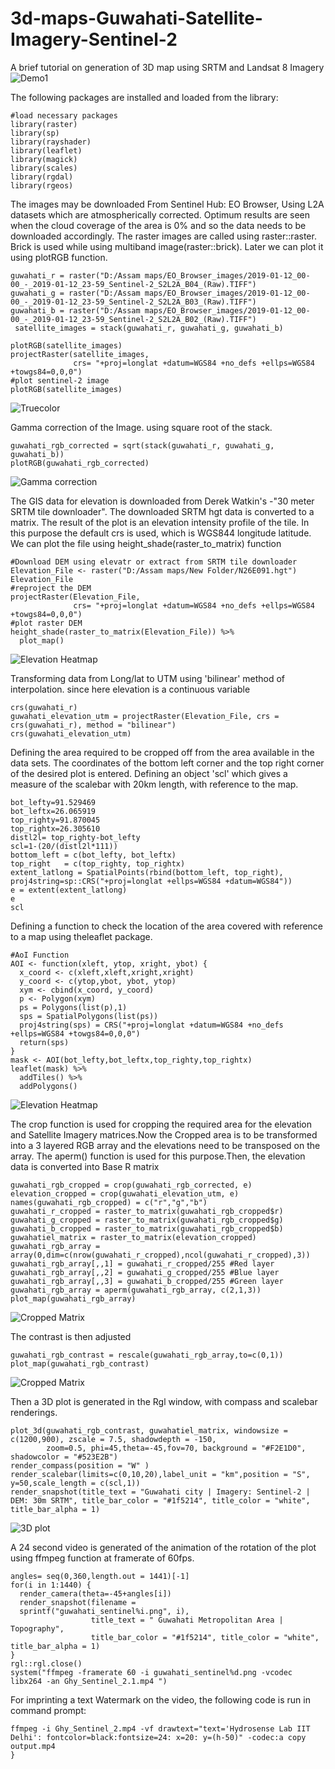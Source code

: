 # 3d-maps-Guwahati-Satellite-Imagery-Sentinel-2
A brief tutorial on generation of 3D map using SRTM and Landsat 8 Imagery
![Demo1](https://github.com/Hwoabam/3d-maps-Guwahati-Satellite-Imagery-Sentinel-2/blob/master/Media/Animation/sentinel2.gif)

The following packages are installed and loaded from the library:
```{r}
#load necessary packages
library(raster)
library(sp)
library(rayshader)
library(leaflet)
library(magick)
library(scales)
library(rgdal)
library(rgeos)
```

The images may be downloaded From Sentinel Hub: EO Browser, Using L2A datasets which are atmospherically corrected. Optimum results are seen when the cloud coverage of the area is 0% and so the data needs to be downloaded accordingly. The raster images are called using raster::raster. Brick is used while using multiband image(raster::brick). Later we can plot it using plotRGB function. 
```{r echo=TRUE}
guwahati_r = raster("D:/Assam maps/EO_Browser_images/2019-01-12_00-00_-_2019-01-12_23-59_Sentinel-2_S2L2A_B04_(Raw).TIFF")
guwahati_g = raster("D:/Assam maps/EO_Browser_images/2019-01-12_00-00_-_2019-01-12_23-59_Sentinel-2_S2L2A_B03_(Raw).TIFF")
guwahati_b = raster("D:/Assam maps/EO_Browser_images/2019-01-12_00-00_-_2019-01-12_23-59_Sentinel-2_S2L2A_B02_(Raw).TIFF")
 satellite_images = stack(guwahati_r, guwahati_g, guwahati_b)

plotRGB(satellite_images)
projectRaster(satellite_images, 
              crs= "+proj=longlat +datum=WGS84 +no_defs +ellps=WGS84 +towgs84=0,0,0")
#plot sentinel-2 image
plotRGB(satellite_images)
```
![Truecolor](https://github.com/Hwoabam/3d-maps-Guwahati-Satellite-Imagery-Sentinel-2/blob/master/Media/Plots/plotRgb.png)

Gamma correction of the Image. using square root of the stack.
```{r}
guwahati_rgb_corrected = sqrt(stack(guwahati_r, guwahati_g, guwahati_b))
plotRGB(guwahati_rgb_corrected)
```
![Gamma correction](https://github.com/Hwoabam/3d-maps-Guwahati-Satellite-Imagery-Sentinel-2/blob/master/Media/Plots/gammapro.png) 

The GIS data for elevation is downloaded from Derek Watkin's -"30 meter SRTM tile downloader". The downloaded SRTM hgt data is converted to a matrix. The result of the plot is an elevation intensity profile of the tile. In this purpose the default crs is used, which is WGS844 longitude latitude. We can plot the file using height_shade(raster_to_matrix) function
```{r echo=TRUE}
#Download DEM using elevatr or extract from SRTM tile downloader
Elevation_File <- raster("D:/Assam maps/New Folder/N26E091.hgt")
Elevation_File
#reproject the DEM
projectRaster(Elevation_File, 
              crs= "+proj=longlat +datum=WGS84 +no_defs +ellps=WGS84 +towgs84=0,0,0")
#plot raster DEM
height_shade(raster_to_matrix(Elevation_File)) %>%
  plot_map()
```
![Elevation Heatmap](https://github.com/Hwoabam/3d-maps-Guwahati-Satellite-Imagery-Sentinel-2/blob/master/Media/Plots/Elevation_heatmap.png) 

Transforming data from Long/lat to UTM using 'bilinear' method of interpolation. since here elevation is a continuous variable
```{r}
crs(guwahati_r)
guwahati_elevation_utm = projectRaster(Elevation_File, crs = crs(guwahati_r), method = "bilinear")
crs(guwahati_elevation_utm)
```
Defining the area required to be cropped off from the area available in the data sets. The coordinates of the bottom left corner and the top right corner of the desired plot is entered. Defining an object 'scl' which gives a measure of the scalebar with 20km length, with reference to the map.
```{r echo=TRUE}
bot_lefty=91.529469
bot_leftx=26.065919
top_righty=91.870045
top_rightx=26.305610
distl2l= top_righty-bot_lefty  
scl=1-(20/(distl2l*111))
bottom_left = c(bot_lefty, bot_leftx)
top_right   = c(top_righty, top_rightx)
extent_latlong = SpatialPoints(rbind(bottom_left, top_right), proj4string=sp::CRS("+proj=longlat +ellps=WGS84 +datum=WGS84"))
e = extent(extent_latlong)
e
scl
```
Defining a function to check the location of the area covered with reference to a map using theleaflet package. 
```{r}
#AoI Function
AOI <- function(xleft, ytop, xright, ybot) {
  x_coord <- c(xleft,xleft,xright,xright)
  y_coord <- c(ytop,ybot, ybot, ytop)
  xym <- cbind(x_coord, y_coord)
  p <- Polygon(xym)
  ps = Polygons(list(p),1)
  sps = SpatialPolygons(list(ps))
  proj4string(sps) = CRS("+proj=longlat +datum=WGS84 +no_defs +ellps=WGS84 +towgs84=0,0,0")
  return(sps)
}
mask <- AOI(bot_lefty,bot_leftx,top_righty,top_rightx)
leaflet(mask) %>% 
  addTiles() %>% 
  addPolygons()
```
![Elevation Heatmap](https://github.com/Hwoabam/3d-maps-Guwahati-Satellite-Imagery-Sentinel-2/blob/master/Media/Plots/Elevation_heatmap.png) 

The crop function is used for cropping the required area for the elevation and Satellite Imagery matrices.Now the Cropped area is to be transformed into a 3 layered RGB array and the elevations need to be transposed on the array. The aperm() function is used for this purpose.Then, the elevation data is converted into Base R matrix
```{r fig1, fig.height = 12, fig.width = 8, align= "center"}
guwahati_rgb_cropped = crop(guwahati_rgb_corrected, e)
elevation_cropped = crop(guwahati_elevation_utm, e)
names(guwahati_rgb_cropped) = c("r","g","b")
guwahati_r_cropped = raster_to_matrix(guwahati_rgb_cropped$r)
guwahati_g_cropped = raster_to_matrix(guwahati_rgb_cropped$g)
guwahati_b_cropped = raster_to_matrix(guwahati_rgb_cropped$b)
guwahatiel_matrix = raster_to_matrix(elevation_cropped)
guwahati_rgb_array = array(0,dim=c(nrow(guwahati_r_cropped),ncol(guwahati_r_cropped),3))
guwahati_rgb_array[,,1] = guwahati_r_cropped/255 #Red layer
guwahati_rgb_array[,,2] = guwahati_g_cropped/255 #Blue layer
guwahati_rgb_array[,,3] = guwahati_b_cropped/255 #Green layer
guwahati_rgb_array = aperm(guwahati_rgb_array, c(2,1,3))
plot_map(guwahati_rgb_array)
```
![Cropped Matrix](https://github.com/Hwoabam/3d-maps-Guwahati-Satellite-Imagery-Sentinel-2/blob/master/Media/Plots/Sent2_cropped.png) 

The contrast is then adjusted
```{r fig2, fig.height = 12, fig.width = 8, align= "center"}
guwahati_rgb_contrast = rescale(guwahati_rgb_array,to=c(0,1))
plot_map(guwahati_rgb_contrast)
```
![Cropped Matrix](https://github.com/Hwoabam/3d-maps-Guwahati-Satellite-Imagery-Sentinel-2/blob/master/Media/Plots/Sent2_contrast_corrected.png)

Then a 3D plot is generated in the Rgl window, with compass and scalebar renderings. 
```{r}
plot_3d(guwahati_rgb_contrast, guwahatiel_matrix, windowsize = c(1200,900), zscale = 7.5, shadowdepth = -150,
        zoom=0.5, phi=45,theta=-45,fov=70, background = "#F2E1D0", shadowcolor = "#523E2B")
render_compass(position = "W" )
render_scalebar(limits=c(0,10,20),label_unit = "km",position = "S", y=50,scale_length = c(scl,1))
render_snapshot(title_text = "Guwahati city | Imagery: Sentinel-2 | DEM: 30m SRTM", title_bar_color = "#1f5214", title_color = "white", title_bar_alpha = 1)
```
![3D plot](https://github.com/Hwoabam/3d-maps-Guwahati-Satellite-Imagery-Sentinel-2/blob/master/Media/Snapshots/snap1.png)

A 24 second video is generated of the animation of the rotation of the plot using ffmpeg function at framerate of 60fps. 
```{r eval=FALSE, include=FALSE}
angles= seq(0,360,length.out = 1441)[-1]
for(i in 1:1440) {
  render_camera(theta=-45+angles[i])
  render_snapshot(filename =
  sprintf("guwahati_sentinel%i.png", i), 
                  title_text = " Guwahati Metropolitan Area | Topography",
                  title_bar_color = "#1f5214", title_color = "white", title_bar_alpha = 1)
}
rgl::rgl.close()
system("ffmpeg -framerate 60 -i guwahati_sentinel%d.png -vcodec libx264 -an Ghy_Sentinel_2.1.mp4 ")
```
For imprinting a text Watermark on the video, the following code is run in command prompt:  
```{r eval=FALSE, include=FALSE}
ffmpeg -i Ghy_Sentinel_2.mp4 -vf drawtext="text='Hydrosense Lab IIT Delhi': fontcolor=black:fontsize=24: x=20: y=(h-50)" -codec:a copy output.mp4
}



